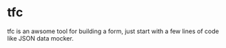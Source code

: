 # tfc
tfc is an awsome tool for building a form, just start with a few lines of code like JSON data mocker.
